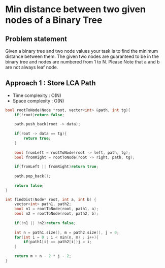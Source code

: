# Min distance between two given nodes of a Binary Tree

## Problem statement 

Given a binary tree and two node values your task is to find the minimum distance between them. The given two nodes are guaranteed to be in the binary tree and nodes are numbered from 1 to N. Please Note that a and b are not always leaf node.

## Approach 1 : Store LCA Path

- Time complexity : O(N)
- Space complexity : O(N)

```cpp
bool rootToNode(Node *root, vector<int> &path, int tg){
    if(!root)return false;
    
    path.push_back(root -> data);
    
    if(root -> data == tg){
        return true;
    }
    
    bool fromLeft = rootToNode(root -> left, path, tg);
    bool fromRight = rootToNode(root -> right, path, tg);
    
    if(fromLeft || fromRight)return true;
    
    path.pop_back();
    
    return false;
}

int findDist(Node* root, int a, int b) {
    vector<int> path1, path2;
    bool n1 = rootToNode(root, path1, a);
    bool n2 = rootToNode(root, path2, b);
    
    if(!n1 || !n2)return false;
    
    int n = path1.size(), m = path2.size(), j = 0;
    for(int i = 0 ; i < min(n, m) ; i++){
        if(path1[i] == path2[i])j = i;
    }
    
    return m + n - 2 * j - 2;
}
```